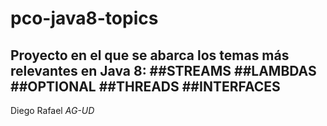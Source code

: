 # pco-java8-topics
Proyecto en el que se abarca los temas más relevantes en Java 8:
##STREAMS
##LAMBDAS
##OPTIONAL
##THREADS
##INTERFACES
------
Diego Rafael *AG-UD*
